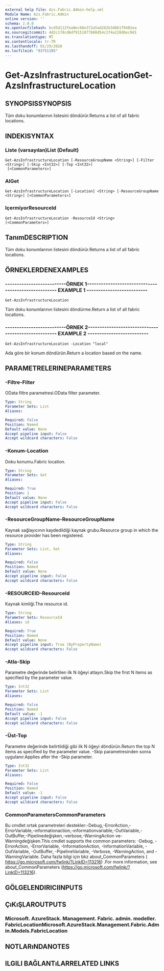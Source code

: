 ```yaml
---
external help file: Azs.Fabric.Admin-help.xml
Module Name: Azs.Fabric.Admin
online version: ''
schema: 2.0.0
ms.openlocfilehash: bcd5d112fea0ec68e372a5ad282b3d661f9481ea
ms.sourcegitcommit: 4d2c178cd6df9151877b08d54c1f4a228dbec9d1
ms.translationtype: MT
ms.contentlocale: tr-TR
ms.lasthandoff: 01/29/2020
ms.locfileid: "93751105"
---
```

# <span data-ttu-id="3a5f7-101">Get-AzsInfrastructureLocation</span><span class="sxs-lookup"><span data-stu-id="3a5f7-101">Get-AzsInfrastructureLocation</span></span>

## <span data-ttu-id="3a5f7-102">SYNOPSIS</span><span class="sxs-lookup"><span data-stu-id="3a5f7-102">SYNOPSIS</span></span>
<span data-ttu-id="3a5f7-103">Tüm doku konumlarının listesini döndürür.</span><span class="sxs-lookup"><span data-stu-id="3a5f7-103">Returns a list of all fabric locations.</span></span>

## <span data-ttu-id="3a5f7-104">INDEKI</span><span class="sxs-lookup"><span data-stu-id="3a5f7-104">SYNTAX</span></span>

### <span data-ttu-id="3a5f7-105">Liste (varsayılan)</span><span class="sxs-lookup"><span data-stu-id="3a5f7-105">List (Default)</span></span>
```
Get-AzsInfrastructureLocation [-ResourceGroupName <String>] [-Filter <String>] [-Skip <Int32>] [-Top <Int32>]
 [<CommonParameters>]
```

### <span data-ttu-id="3a5f7-106">Al</span><span class="sxs-lookup"><span data-stu-id="3a5f7-106">Get</span></span>
```
Get-AzsInfrastructureLocation [-Location] <String> [-ResourceGroupName <String>] [<CommonParameters>]
```

### <span data-ttu-id="3a5f7-107">Içermiyor</span><span class="sxs-lookup"><span data-stu-id="3a5f7-107">ResourceId</span></span>
```
Get-AzsInfrastructureLocation -ResourceId <String> [<CommonParameters>]
```

## <span data-ttu-id="3a5f7-108">Tanım</span><span class="sxs-lookup"><span data-stu-id="3a5f7-108">DESCRIPTION</span></span>
<span data-ttu-id="3a5f7-109">Tüm doku konumlarının listesini döndürür.</span><span class="sxs-lookup"><span data-stu-id="3a5f7-109">Returns a list of all fabric locations.</span></span>

## <span data-ttu-id="3a5f7-110">ÖRNEKLERDEN</span><span class="sxs-lookup"><span data-stu-id="3a5f7-110">EXAMPLES</span></span>

### <span data-ttu-id="3a5f7-111">--------------------------ÖRNEK 1--------------------------</span><span class="sxs-lookup"><span data-stu-id="3a5f7-111">-------------------------- EXAMPLE 1 --------------------------</span></span>
```
Get-AzsInfrastructureLocation
```

<span data-ttu-id="3a5f7-112">Tüm doku konumlarının listesini döndürme.</span><span class="sxs-lookup"><span data-stu-id="3a5f7-112">Return a list of all fabric locations.</span></span>

### <span data-ttu-id="3a5f7-113">--------------------------ÖRNEK 2--------------------------</span><span class="sxs-lookup"><span data-stu-id="3a5f7-113">-------------------------- EXAMPLE 2 --------------------------</span></span>
```
Get-AzsInfrastructureLocation -Location "local"
```

<span data-ttu-id="3a5f7-114">Ada göre bir konum döndürün.</span><span class="sxs-lookup"><span data-stu-id="3a5f7-114">Return a location based on the name.</span></span>

## <span data-ttu-id="3a5f7-115">PARAMETRELERINE</span><span class="sxs-lookup"><span data-stu-id="3a5f7-115">PARAMETERS</span></span>

### <span data-ttu-id="3a5f7-116">-Filtre</span><span class="sxs-lookup"><span data-stu-id="3a5f7-116">-Filter</span></span>
<span data-ttu-id="3a5f7-117">OData filtre parametresi.</span><span class="sxs-lookup"><span data-stu-id="3a5f7-117">OData filter parameter.</span></span>

```yaml
Type: String
Parameter Sets: List
Aliases: 

Required: False
Position: Named
Default value: None
Accept pipeline input: False
Accept wildcard characters: False
```

### <span data-ttu-id="3a5f7-118">-Konum</span><span class="sxs-lookup"><span data-stu-id="3a5f7-118">-Location</span></span>
<span data-ttu-id="3a5f7-119">Doku konumu.</span><span class="sxs-lookup"><span data-stu-id="3a5f7-119">Fabric location.</span></span>

```yaml
Type: String
Parameter Sets: Get
Aliases: 

Required: True
Position: 1
Default value: None
Accept pipeline input: False
Accept wildcard characters: False
```

### <span data-ttu-id="3a5f7-120">-ResourceGroupName</span><span class="sxs-lookup"><span data-stu-id="3a5f7-120">-ResourceGroupName</span></span>
<span data-ttu-id="3a5f7-121">Kaynak sağlayıcının kaydedildiği kaynak grubu.</span><span class="sxs-lookup"><span data-stu-id="3a5f7-121">Resource group in which the resource provider has been registered.</span></span>

```yaml
Type: String
Parameter Sets: List, Get
Aliases: 

Required: False
Position: Named
Default value: None
Accept pipeline input: False
Accept wildcard characters: False
```

### <span data-ttu-id="3a5f7-122">-RESOURCEID</span><span class="sxs-lookup"><span data-stu-id="3a5f7-122">-ResourceId</span></span>
<span data-ttu-id="3a5f7-123">Kaynak kimliği.</span><span class="sxs-lookup"><span data-stu-id="3a5f7-123">The resource id.</span></span>

```yaml
Type: String
Parameter Sets: ResourceId
Aliases: id

Required: True
Position: Named
Default value: None
Accept pipeline input: True (ByPropertyName)
Accept wildcard characters: False
```

### <span data-ttu-id="3a5f7-124">-Atla</span><span class="sxs-lookup"><span data-stu-id="3a5f7-124">-Skip</span></span>
<span data-ttu-id="3a5f7-125">Parametre değerinde belirtilen ilk N öğeyi atlayın.</span><span class="sxs-lookup"><span data-stu-id="3a5f7-125">Skip the first N items as specified by the parameter value.</span></span>

```yaml
Type: Int32
Parameter Sets: List
Aliases: 

Required: False
Position: Named
Default value: -1
Accept pipeline input: False
Accept wildcard characters: False
```

### <span data-ttu-id="3a5f7-126">-Üst</span><span class="sxs-lookup"><span data-stu-id="3a5f7-126">-Top</span></span>
<span data-ttu-id="3a5f7-127">Parametre değerinde belirtildiği gibi ilk N öğeyi döndürün.</span><span class="sxs-lookup"><span data-stu-id="3a5f7-127">Return the top N items as specified by the parameter value.</span></span>
<span data-ttu-id="3a5f7-128">-Skip parametresinden sonra uygulanır.</span><span class="sxs-lookup"><span data-stu-id="3a5f7-128">Applies after the -Skip parameter.</span></span>

```yaml
Type: Int32
Parameter Sets: List
Aliases: 

Required: False
Position: Named
Default value: -1
Accept pipeline input: False
Accept wildcard characters: False
```

### <span data-ttu-id="3a5f7-129">CommonParameters</span><span class="sxs-lookup"><span data-stu-id="3a5f7-129">CommonParameters</span></span>
<span data-ttu-id="3a5f7-130">Bu cmdlet ortak parametreleri destekler:-Debug,-ErrorAction,-ErrorVariable,-ınformationaction,-ınformationvariable,-OutVariable,-OutBuffer,-Pipelinedeğişken,-verbose,-WarningAction ve-Warningdeğişken.</span><span class="sxs-lookup"><span data-stu-id="3a5f7-130">This cmdlet supports the common parameters: -Debug, -ErrorAction, -ErrorVariable, -InformationAction, -InformationVariable, -OutVariable, -OutBuffer, -PipelineVariable, -Verbose, -WarningAction, and -WarningVariable.</span></span> <span data-ttu-id="3a5f7-131">Daha fazla bilgi için bkz about_CommonParameters ( https://go.microsoft.com/fwlink/?LinkID=113216) .</span><span class="sxs-lookup"><span data-stu-id="3a5f7-131">For more information, see about_CommonParameters (https://go.microsoft.com/fwlink/?LinkID=113216).</span></span>

## <span data-ttu-id="3a5f7-132">GÖLGELENDIRICI</span><span class="sxs-lookup"><span data-stu-id="3a5f7-132">INPUTS</span></span>

## <span data-ttu-id="3a5f7-133">ÇıKıŞLAR</span><span class="sxs-lookup"><span data-stu-id="3a5f7-133">OUTPUTS</span></span>

### <span data-ttu-id="3a5f7-134">Microsoft. AzureStack. Management. Fabric. admin. modeller. FabricLocation</span><span class="sxs-lookup"><span data-stu-id="3a5f7-134">Microsoft.AzureStack.Management.Fabric.Admin.Models.FabricLocation</span></span>

## <span data-ttu-id="3a5f7-135">NOTLARıNDA</span><span class="sxs-lookup"><span data-stu-id="3a5f7-135">NOTES</span></span>

## <span data-ttu-id="3a5f7-136">ILGILI BAĞLANTıLAR</span><span class="sxs-lookup"><span data-stu-id="3a5f7-136">RELATED LINKS</span></span>

